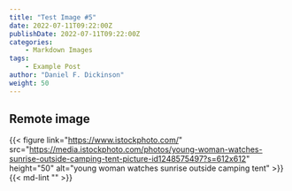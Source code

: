 ```yaml
---
title: "Test Image #5"
date: 2022-07-11T09:22:00Z
publishDate: 2022-07-11T09:22:00Z
categories:
    - Markdown Images
tags:
    - Example Post
author: "Daniel F. Dickinson"
weight: 50
---
```


## Remote image

{{< figure link="https://www.istockphoto.com/" src="https://media.istockphoto.com/photos/young-woman-watches-sunrise-outside-camping-tent-picture-id1248575497?s=612x612" height="50" alt="young woman watches sunrise outside camping tent" >}} {{< md-lint "<!-- markdownlint-disable MD034 -->" >}}
